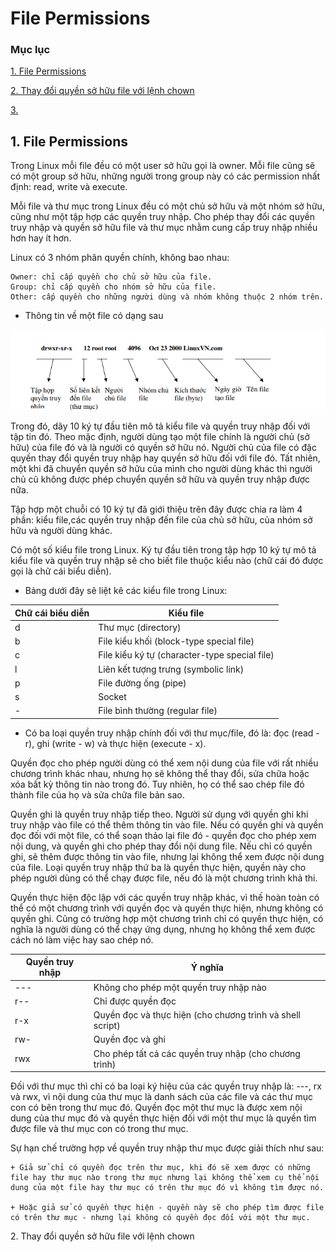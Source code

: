 # File Permissions

### Mục lục

[1. File Permissions](#file)

[2. Thay đổi quyền sở hữu file với lệnh chown](#chown)

[3. ](#)

<a name="file"></a>
## 1. File Permissions

Trong Linux mỗi file đều có một user sở hữu gọi là owner. Mỗi file cũng sẽ có một group sở hữu, những người trong group này có các permission nhất định: read, write và execute.

Mỗi file và thư mục trong Linux đều có một chủ sở hữu và một nhóm sở hữu, cũng như một tập hợp các quyền truy nhập. Cho phép thay đổi các quyền truy nhập và quyền sở hữu file và thư mục nhằm cung cấp truy nhập nhiều hơn hay ít hơn.

Linux có 3 nhóm phân quyền chính, không bao nhau:

```
Owner: chỉ cấp quyền cho chủ sở hữu của file.
Group: chỉ cấp quyền cho nhóm sở hữu của file.
Other: cấp quyền cho những người dùng và nhóm không thuộc 2 nhóm trên.
```

- Thông tin về một file có dạng sau

![](../images/file-permission/Screenshot_258.png)

Trong đó, dãy 10 ký tự đầu tiên mô tả kiểu file và quyền truy nhập đối với tập tin đó. Theo mặc định, người dùng tạo một file chính là người chủ (sở hữu) của file đó và là người có quyền sở hữu nó. Người chủ của file có đặc quyền thay đổi quyền truy nhập hay quyền sở hữu đối với file đó. Tất nhiên, một khi đã chuyển quyền sở hữu của mình cho người dùng khác thì người chủ cũ không được phép chuyển quyền sở hữu và quyền truy nhập được nữa.

Tập hợp một chuỗi có 10 ký tự đã giới thiệu trên đây được chia ra làm 4 phần: kiểu file,các quyền truy nhập đến file của chủ sở hữu, của nhóm sở hữu và người dùng khác.

Có một số kiểu file trong Linux. Ký tự đầu tiên trong tập hợp 10 ký tự mô tả kiểu file và quyền truy nhập sẽ cho biết file thuộc kiểu nào (chữ cái đó được gọi là chữ cái biểu diễn). 

+ Bảng dưới đây sẽ liệt kê các kiểu file trong Linux:

|Chữ cái biểu diễn|Kiểu file|
|-------|-----------|
|d|Thư mục (directory)|
|b|File kiểu khối (block-type special file)|
|c|File kiểu ký tự (character-type special file)|
|l|Liên kết tượng trưng (symbolic link)|
|p|File đường ống (pipe)|
|s|Socket|
|-|File bình thường (regular file)|

+ Có ba loại quyền truy nhập chính đối với thư mục/file, đó là: đọc (read - r), ghi (write - w) và thực hiện (execute - x).

Quyền đọc cho phép người dùng có thể xem nội dung của file với rất nhiều chương trình khác nhau, nhưng họ sẽ không thể thay đổi, sửa chữa hoặc xóa bất kỳ thông tin nào trong đó. Tuy nhiên, họ có thể sao chép file đó thành file của họ và sửa chữa file bản sao. 

Quyền ghi là quyền truy nhập tiếp theo. Người sử dụng với quyền ghi khi truy nhập vào file có thể thêm thông tin vào file. Nếu có quyền ghi và quyền đọc đối với một file, có thể soạn thảo lại file đó - quyền đọc cho phép xem nội dung, và quyền ghi cho phép thay đổi nội dung file. Nếu chỉ có quyền ghi, sẽ thêm được thông tin vào file, nhưng lại không thể xem được nội dung của file. Loại quyền truy nhập thứ ba là quyền thực hiện, quyền này cho phép người dùng có thể chạy được file, nếu đó là một chương trình khả thi. 

Quyền thực hiện độc lập với các quyền truy nhập khác, vì thế hoàn toàn có thể có một chương trình với quyền đọc và quyền thực hiện, nhưng không có quyền ghi. Cũng có trường hợp một chương trình chỉ có quyền thực hiện, có nghĩa là người dùng có thể chạy ứng dụng, nhưng họ không thể xem được cách nó làm việc hay sao chép nó.

|Quyền truy nhập|Ý nghĩa|
|-------|-----------|
|---|Không cho phép một quyền truy nhập nào|
|r--|Chỉ được quyền đọc|
|r-x|Quyền đọc và thực hiện (cho chương trình và shell script)|
|rw-|Quyền đọc và ghi|
|rwx|Cho phép tất cả các quyền truy nhập (cho chương trình)|

Đối với thư mục thì chỉ có ba loại ký hiệu của các quyền truy nhập là: ---, rx và rwx, vì nội dung của thư mục là danh sách của các file và các thư mục con có bên trong thư mục đó. Quyền đọc một thư mục là được xem nội dung của thư mục đó và quyền thực hiện đối với một thư mục là quyền tìm được file và thư mục con có trong thư mục.

Sự hạn chế trường hợp về quyền truy nhập thư mục được giải thích như sau: 

	+ Giả sử chỉ có quyền đọc trên thư mục, khi đó sẽ xem được có những file hay thư mục nào trong thư mục nhưng lại không thể xem cụ thể nội dung của một file hay thư mục có trên thư mục đó vì không tìm được nó.
	
	+ Hoặc giả sử có quyền thực hiện - quyền này sẽ cho phép tìm được file có trên thư mục - nhưng lại không có quyền đọc đối với một thư mục.

<a name="chown"></a>
2. Thay đổi quyền sở hữu file với lệnh chown








